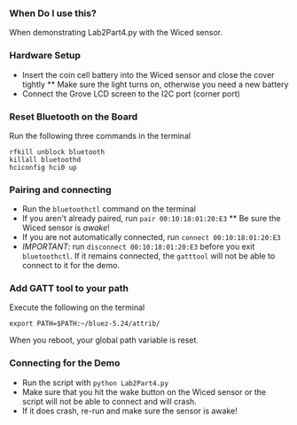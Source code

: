 ### When Do I use this?
When demonstrating Lab2Part4.py with the Wiced sensor.

### Hardware Setup
* Insert the coin cell battery into the Wiced sensor and close the cover tightly
** Make sure the light turns on, otherwise you need a new battery
* Connect the Grove LCD screen to the I2C port (corner port)

### Reset Bluetooth on the Board
Run the following three commands in the terminal
```
rfkill unblock bluetooth
killall bluetoothd
hciconfig hci0 up
```

### Pairing and connecting
* Run the `bluetoothctl` command on the terminal
* If you aren't already paired, run `pair 00:10:18:01:20:E3`
** Be sure the Wiced sensor is _awake_!
* If you are not automatically connected, run `connect 00:10:18:01:20:E3`
* *IMPORTANT*: run `disconnect 00:10:18:01:20:E3` before you exit `bluetoothctl`. If it remains connected, the `gatttool` will not be able to connect to it for the demo.

### Add GATT tool to your path
Execute the following on the terminal
```
export PATH=$PATH:~/bluez-5.24/attrib/
```
When you reboot, your global path variable is reset. 

### Connecting for the Demo
* Run the script with `python Lab2Part4.py`
* Make sure that you hit the wake button on the Wiced sensor or the script will not be able to connect and will crash.
* If it does crash, re-run and make sure the sensor is awake!